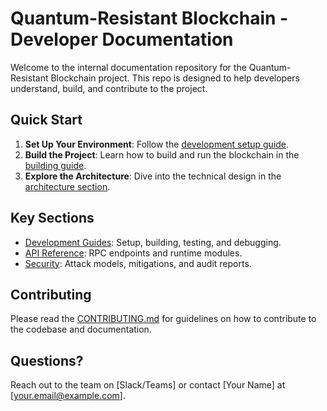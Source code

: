 # Quantum-Resistant Blockchain - Developer Documentation

Welcome to the internal documentation repository for the Quantum-Resistant Blockchain project. This repo is designed to help developers understand, build, and contribute to the project.

## Quick Start
1. **Set Up Your Environment**: Follow the [development setup guide](/development/setup.md).
2. **Build the Project**: Learn how to build and run the blockchain in the [building guide](/development/building.md).
3. **Explore the Architecture**: Dive into the technical design in the [architecture section](/architecture/).

## Key Sections
- [Development Guides](/development/): Setup, building, testing, and debugging.
- [API Reference](/api-reference/): RPC endpoints and runtime modules.
- [Security](/security/): Attack models, mitigations, and audit reports.

## Contributing
Please read the [CONTRIBUTING.md](/CONTRIBUTING.md) for guidelines on how to contribute to the codebase and documentation.

## Questions?
Reach out to the team on [Slack/Teams] or contact [Your Name] at [your.email@example.com].
